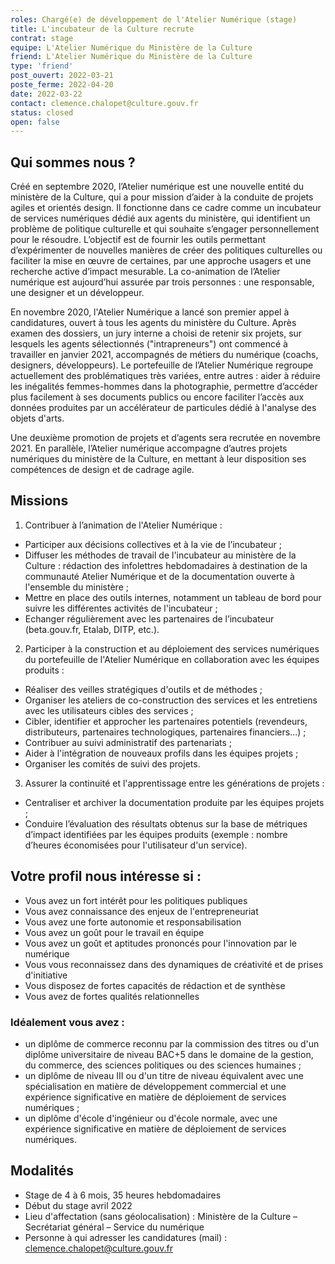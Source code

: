 ```yaml
---
roles: Chargé(e) de développement de l'Atelier Numérique (stage)
title: L'incubateur de la Culture recrute 
contrat: stage
equipe: L'Atelier Numérique du Ministère de la Culture
friend: L'Atelier Numérique du Ministère de la Culture
type: 'friend'
post_ouvert: 2022-03-21
poste_ferme: 2022-04-20
date: 2022-03-22
contact: clemence.chalopet@culture.gouv.fr
status: closed
open: false
---
```



## Qui sommes nous ?

Créé en septembre 2020, l’Atelier numérique est une nouvelle entité du ministère de la Culture, qui a pour mission d’aider à la conduite de projets agiles et orientés design. Il fonctionne dans ce cadre comme un incubateur de services numériques dédié aux agents du ministère, qui identifient un problème de politique culturelle et qui souhaite s’engager personnellement pour le résoudre. L’objectif est de fournir les outils permettant d’expérimenter de nouvelles manières de créer des politiques culturelles ou faciliter la mise en œuvre de certaines, par une approche usagers et une recherche active d’impact mesurable. La co-animation de l’Atelier numérique est aujourd’hui assurée par trois personnes : une responsable, une designer et un développeur.

En novembre 2020, l'Atelier Numérique a lancé son premier appel à candidatures, ouvert à tous les agents du ministère du Culture. Après examen des dossiers, un jury interne a choisi de retenir six projets, sur lesquels les agents sélectionnés ("intrapreneurs") ont commencé à travailler en janvier 2021, accompagnés de métiers du numérique (coachs, designers, développeurs). Le portefeuille de l’Atelier Numérique regroupe actuellement des problématiques très variées, entre autres : aider à réduire les inégalités femmes-hommes dans la photographie, permettre d’accéder plus facilement à ses documents publics ou encore faciliter l’accès aux données produites par un accélérateur de particules dédié à l'analyse des objets d'arts.

Une deuxième promotion de projets et d’agents sera recrutée en novembre 2021. En parallèle, l’Atelier numérique accompagne d’autres projets numériques du ministère de la Culture, en mettant à leur disposition ses compétences de design et de cadrage agile.


## Missions

1. Contribuer à l’animation de l'Atelier Numérique :
- Participer aux décisions collectives et à la vie de l’incubateur ;
- Diffuser les méthodes de travail de l'incubateur au ministère de la Culture : rédaction des infolettres hebdomadaires à destination de la communauté Atelier Numérique et de la documentation ouverte à  l'ensemble du ministère ;
- Mettre en place des outils internes, notamment un tableau de bord pour suivre les différentes activités de l'incubateur ;
- Echanger régulièrement avec les partenaires de l’incubateur (beta.gouv.fr, Etalab, DITP, etc.).

2. Participer à la construction et au déploiement des services numériques du portefeuille de l'Atelier Numérique en collaboration avec les équipes produits :
- Réaliser des veilles stratégiques d'outils et de méthodes ;
- Organiser les ateliers de co-construction des services et les entretiens avec les utilisateurs cibles des services ;
- Cibler, identifier et approcher les partenaires potentiels (revendeurs, distributeurs, partenaires technologiques, partenaires financiers...) ;
- Contribuer au suivi administratif des partenariats ;
- Aider à l'intégration de nouveaux profils dans les équipes projets ;
- Organiser les comités de suivi des projets.

3. Assurer la continuité et l'apprentissage entre les générations de projets :
- Centraliser et archiver la documentation produite par les équipes projets ;
- Conduire l’évaluation des résultats obtenus sur la base de métriques d’impact identifiées par les équipes produits (exemple : nombre d’heures économisées pour l'utilisateur d'un service).


## Votre profil nous intéresse si :

- Vous avez un fort intérêt pour les politiques publiques
- Vous avez connaissance des enjeux de l'entrepreneuriat
- Vous avez une forte autonomie et responsabilisation
- Vous avez un goût pour le travail en équipe
- Vous avez un goût et aptitudes prononcés pour l'innovation par le numérique
- Vous vous reconnaissez dans des dynamiques de créativité et de prises d'initiative
- Vous disposez de fortes capacités de rédaction et de synthèse
- Vous avez de fortes qualités relationnelles


### Idéalement vous avez : 

- un diplôme de commerce reconnu par la commission des titres ou d'un diplôme universitaire de niveau BAC+5 dans le domaine de la gestion, du commerce, des sciences politiques ou des sciences humaines ;
- un diplôme de niveau III ou d'un titre de niveau équivalent avec une spécialisation en matière de développement commercial et une expérience significative en matière de déploiement de services numériques ;
- un diplôme d'école d'ingénieur ou d'école normale, avec une expérience significative en matière de déploiement de services numériques.


## Modalités

- Stage de 4 à 6 mois, 35 heures hebdomadaires
- Début du stage avril 2022
- Lieu d'affectation (sans géolocalisation) : Ministère de la Culture – Secrétariat général – Service du numérique
- Personne à qui adresser les candidatures (mail) : clemence.chalopet@culture.gouv.fr
